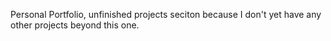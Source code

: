 Personal Portfolio, unfinished projects seciton because I don't yet have any other projects beyond this one.

